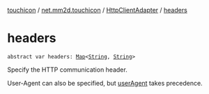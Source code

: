 [touchicon](../../index.md) / [net.mm2d.touchicon](../index.md) / [HttpClientAdapter](index.md) / [headers](./headers.md)

# headers

`abstract var headers: `[`Map`](https://kotlinlang.org/api/latest/jvm/stdlib/kotlin.collections/-map/index.html)`<`[`String`](https://kotlinlang.org/api/latest/jvm/stdlib/kotlin/-string/index.html)`, `[`String`](https://kotlinlang.org/api/latest/jvm/stdlib/kotlin/-string/index.html)`>`

Specify the HTTP communication header.

User-Agent can also be specified, but [userAgent](user-agent.md) takes precedence.

